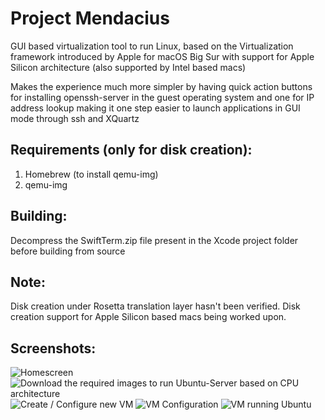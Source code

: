 # Project Mendacius

GUI based virtualization tool to run Linux, based on the Virtualization framework introduced by Apple for macOS Big Sur with support for Apple Silicon architecture (also supported by Intel based macs)

Makes the experience much more simpler by having quick action buttons for installing openssh-server in the guest operating system and one for IP address lookup making it one step easier to launch applications in GUI mode through ssh and XQuartz

## Requirements (only for disk creation):
1. Homebrew (to install qemu-img)
2. qemu-img

## Building:
Decompress the SwiftTerm.zip file present in the Xcode project folder before building from source

## Note:
Disk creation under Rosetta translation layer hasn't been verified.
Disk creation support for Apple Silicon based macs being worked upon.

## Screenshots:
![Homescreen](https://github.com/PraneetNeuro/Project-Mendacius/blob/main/snaps/home.png?raw=true)
![Download the required images to run Ubuntu-Server based on CPU architecture](https://github.com/PraneetNeuro/Project-Mendacius/blob/main/snaps/downloads.png?raw=true)
![Create / Configure new VM](https://github.com/PraneetNeuro/Project-Mendacius/blob/main/snaps/create-new-vm.png?raw=true)
![VM Configuration](https://github.com/PraneetNeuro/Project-Mendacius/blob/main/snaps/configure.png?raw=true)
![VM running Ubuntu](https://github.com/PraneetNeuro/Project-Mendacius/blob/main/snaps/vm_ubuntu.png?raw=true)

